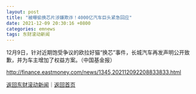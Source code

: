```yaml
---
layout: post
title: "被曝偷换芯片涉嫌欺诈！4000亿汽车巨头紧急回应"
date: 2021-12-09 20:30:16 +0800
categories: emnews
tags: 东财滚动新闻
---
```


12月9日，针对近期饱受争议的欧拉好猫“换芯”事件，长城汽车再发声明公开致歉，并为车主增加了权益方案。（中国基金报）

<http://finance.eastmoney.com/news/1345,202112092208833833.html>

[返回东财滚动新闻](//finews.withounder.com/emnews/)｜[返回首页](//finews.withounder.com/)